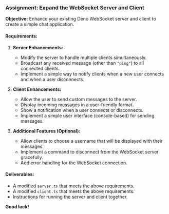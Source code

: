 ### Assignment: Expand the WebSocket Server and Client

**Objective:** Enhance your existing Deno WebSocket server and client to create a simple chat application.

#### Requirements:

1. **Server Enhancements:**
   - Modify the server to handle multiple clients simultaneously.
   - Broadcast any received message (other than `"ping"`) to all connected clients.
   - Implement a simple way to notify clients when a new user connects and when a user disconnects.

2. **Client Enhancements:**
   - Allow the user to send custom messages to the server.
   - Display incoming messages in a user-friendly format.
   - Show a notification when a user connects or disconnects.
   - Implement a simple user interface (console-based) for sending messages.

3. **Additional Features (Optional):**
   - Allow clients to choose a username that will be displayed with their messages.
   - Implement a command to disconnect from the WebSocket server gracefully.
   - Add error handling for the WebSocket connection.

#### Deliverables:
- A modified `server.ts` that meets the above requirements.
- A modified `client.ts` that meets the above requirements.
- Instructions for running the server and client together.

**Good luck!**
